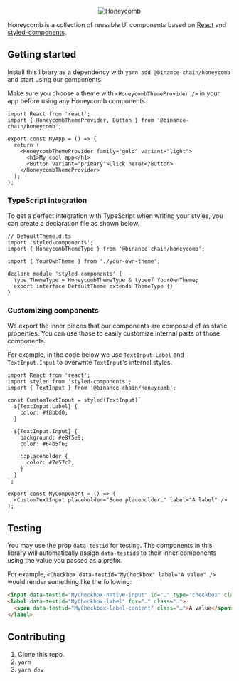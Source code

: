 <p align="center"><img src="docs/logo.svg" alt="Honeycomb" /></p>

Honeycomb is a collection of reusable UI components based on [React](https://reactjs.org/) and
[styled-components](https://www.styled-components.com/).

## Getting started

Install this library as a dependency with `yarn add @binance-chain/honeycomb` and start using our
components.

Make sure you choose a theme with `<HoneycombThemeProvider />` in your app before using any
Honeycomb components.

```tsx
import React from 'react';
import { HoneycombThemeProvider, Button } from '@binance-chain/honeycomb';

export const MyApp = () => {
  return (
    <HoneycombThemeProvider family="gold" variant="light">
      <h1>My cool app</h1>
      <Button variant="primary">Click here!</Button>
    </HoneycombThemeProvider>
  );
};
```

### TypeScript integration

To get a perfect integration with TypeScript when writing your styles, you can create a declaration
file as shown below.

```tsx
// DefaultTheme.d.ts
import 'styled-components';
import { HoneycombThemeType } from '@binance-chain/honeycomb';

import { YourOwnTheme } from './your-own-theme';

declare module 'styled-components' {
  type ThemeType = HoneycombThemeType & typeof YourOwnTheme;
  export interface DefaultTheme extends ThemeType {}
}
```

### Customizing components

We export the inner pieces that our components are composed of as static properties. You can use
those to easily customize internal parts of those components.

For example, in the code below we use `TextInput.Label` and `TextInput.Input` to overwrite
`TextInput`'s internal styles.

```tsx
import React from 'react';
import styled from 'styled-components';
import { TextInput } from '@binance-chain/honeycomb';

const CustomTextInput = styled(TextInput)`
  ${TextInput.Label} {
    color: #f8bbd0;
  }

  ${TextInput.Input} {
    background: #e8f5e9;
    color: #64b5f6;

    ::placeholder {
      color: #7e57c2;
    }
  }
`;

export const MyComponent = () => (
  <CustomTextInput placeholder="Some placeholder…" label="A label" />
);
```

## Testing

You may use the prop `data-testid` for testing. The components in this library will automatically
assign `data-testid`s to their inner components using the value you passed as a prefix.

For example, `<Checkbox data-testid="MyCheckbox" label="A value" />` would render something like the
following:

```html
<input data-testid="MyCheckbox-native-input" id="…" type="checkbox" class="…" value="false" />
<label data-testid="MyCheckbox-label" for="…" class="…">
  <span data-testid="MyCheckbox-label-content" class="…">A value</span>
</label>
```

## Contributing

1. Clone this repo.
2. `yarn`
3. `yarn dev`
